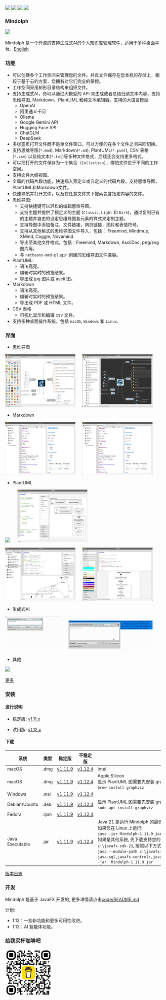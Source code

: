 <p>
	<a title="Releases" target="_blank" href="https://github.com/mindolph/Mindolph/releases"><img src="https://img.shields.io/github/release/mindolph/Mindolph.svg?style=flat-square&color=9CF"></a>
	<a title="Downloads" target="_blank" href="https://github.com/mindolph/Mindolph/releases"><img src="https://img.shields.io/github/downloads/mindolph/Mindolph/total.svg?style=flat-square&color=blueviolet"></a>
	<a title="GitHub Commits" target="_blank" href="https://github.com/mindolph/Mindolph/commits/main/"><img src="https://img.shields.io/github/commit-activity/m/mindolph/Mindolph.svg?style=flat-square"></a>
	<a title="Last Commit" target="_blank" href="https://github.com/mindolph/Mindolph/commits/main/"><img src="https://img.shields.io/github/last-commit/mindolph/Mindolph.svg?style=flat-square&color=FF9900"></a>
</p>


### Mindolph

![](../DemoWorkspace/app_30.png)

Mindolph 是一个开源的支持生成式AI的个人知识库管理软件，适用于多种桌面平台。[English](../README.md)


### 功能
* 可以创建多个工作空间来管理您的文件。并且文件保存在您本机的存储上，相较于基于云的方案，您拥有对它们完全的掌控。
* 工作空间采用树形目录结构来组织文件。
* 支持生成式AI，你可以通过大模型的 API 来生成或者总结归纳文本内容，支持思维导图, Markdown，PlantUML 和纯文本编辑器。支持的大语言模型:
	* OpenAI
	* 阿里通义千问
	* Ollama
	* Google Gemini API
	* Hugging Face API
	* ChatGLM
	* DeepSeek
* 多标签页打开文件而不是单文件窗口，可以方便的在多个文件之间来回切换。
* 支持思维导图(`*.mmd`), Markdown(`*.md`), PlantUML(`*.puml`), CSV 表格(`*.csv`) 以及纯文本(`*.txt`)等多种文件格式，后续还会支持更多格式。
* 可以把打开的文件保存为一个集合（`Collection`），哪怕文件位于不同的工作空间。
* 支持文件大纲视图。
* 全局的代码片段功能，快速插入预定义或自定义的代码片段，支持思维导图，PlantUML和Markdown文件。
* 快速导航并打开文件，以及在任意文件夹下搜索包含指定内容的文件。
* 思维导图:
	* 支持快捷键可以轻松的编辑思维导图。
	* 支持主题并提供了预定义的主题 (`Classic`, `Light` 和 `Dark`)，通过复制已有的主题并自由的设定思维导图各元素的样式来定制主题。
	* 支持导图中添加备注，文件链接，网页链接，图片和表情符号。
	* 支持从其他格式的思维导图文件导入，包括： Freemind, Mindmup, XMind, Coggle, Novamind.
	* 导出至其他文件格式，包括：Freemind, Markdown, AsciiDoc, png/svg 图片等。
	* 与 `netbeans-mmd-plugin` 创建的思维导图文件兼容。
* PlantUML:
	* 语法高亮。
	* 编辑时实时的预览结果。
	* 导出成 jpg 图片或 ascii 图。
* Markdown
	* 语法高亮。
	* 编辑时实时的预览结果。
	* 导出成 PDF 或 HTML 文件。
* CSV 表格
	* 可视化显示和编辑 csv 文件。
* 支持多种桌面操作系统，包括 `macOS`, `Windows` 和 `Linux`.


### 界面
* 思维导图
<p float="left">
	<img src="screenshots/mindmap_light_snippet.jpg" width="45%"/>
	&nbsp;&nbsp;&nbsp;&nbsp;
	<img src="screenshots/mindmap_dark_outline.jpg" width="45%"/>
</p>

* Markdown
<p float="left">
	<img src="screenshots/markdown1.jpg" width="45%"/>
	&nbsp;&nbsp;&nbsp;&nbsp;
	<img src="screenshots/markdown1.jpg" width="45%"/>
</p>

* PlantUML
<p float="left">
	<img src="screenshots/puml_sequence.jpg" width="45%"/>
	&nbsp;&nbsp;&nbsp;&nbsp;
	<img src="screenshots/puml_component2.jpg" width="45%"/>
</p>
<p float="left">
	<img src="screenshots/puml_state.jpg" width="45%"/>
	&nbsp;&nbsp;&nbsp;&nbsp;
	<img src="screenshots/puml_activity_snippet.jpg" width="45%"/>
</p>

* 生成式AI
<p float="left">
	<img src="release-notes/v1.11/v1.11_genai_streaming.gif" width="36%"/>
	&nbsp;&nbsp;&nbsp;&nbsp;
	<img src="release-notes/v1.11/v1.11_genai_summarize.gif" width="54%"/>
</p>

* 其他
<p float="left">
	<img src="screenshots/find_in_files.jpg" width="45%"/>
	&nbsp;&nbsp;&nbsp;&nbsp;
</p>

[更多](screenshots.md)


### 安装

#### 发行说明

* 稳定版: [v1.11.x](release-notes/v1.11/v1.11_zh_CN.md)

* 试用版: [v1.12.x](release-notes/v1.12/v1.12_zh_CN.md)

#### 下载

|系统|类型|稳定版|不稳定版|备注|
|----|----|----|----|----|
|macOS|.dmg|[v1.11.9](https://github.com/mindolph/Mindolph/releases/download/v1.11.9/Mindolph-1.11.9-x64.dmg)|[v1.12.4](https://github.com/mindolph/Mindolph/releases/download/v1.12.4/Mindolph-1.12.4-x64.dmg)| Intel |
|macOS|.dmg|[v1.11.9](https://github.com/mindolph/Mindolph/releases/download/v1.11.9/Mindolph-1.11.9-aarch64.dmg) |[v1.12.4](https://github.com/mindolph/Mindolph/releases/download/v1.12.4/Mindolph-1.12.4-aarch64.dmg) | Apple Silicon </br>显示 PlantUML 图需要先安装 graphviz:</br>`brew install graphviz`|
|Windows|.msi|[v1.11.9](https://github.com/mindolph/Mindolph/releases/download/v1.11.9/Mindolph-1.11.9.msi)|[v1.12.4](https://github.com/mindolph/Mindolph/releases/download/v1.12.4/Mindolph-1.12.4.msi)| |
|Debian/Ubuntu|.deb|[v1.11.9](https://github.com/mindolph/Mindolph/releases/download/v1.11.9/Mindolph-1.11.9.deb)|[v1.12.4](https://github.com/mindolph/Mindolph/releases/download/v1.12.4/Mindolph-1.12.4.deb)|	显示 PlantUML 图需要先安装 graphviz:  </br>  `sudo apt install graphviz`|
|Fedora|.rpm|[v1.11.9](https://github.com/mindolph/Mindolph/releases/download/v1.11.9/Mindolph-1.11.9.rpm)|[v1.12.4](https://github.com/mindolph/Mindolph/releases/download/v1.12.4/Mindolph-1.12.4.rpm)| |
|Java Executable|.jar|[v1.11.9](https://github.com/mindolph/Mindolph/releases/download/v1.11.9/Mindolph-1.11.9.jar)|[v1.12.4](https://github.com/mindolph/Mindolph/releases/download/v1.12.4/Mindolph-1.12.4.jar)| Java 21 是运行 Mindolph 的最低版本要求.   	</br> 如果您在 Linux 上运行:   </br> `java -jar Mindolph-1.11.9.jar`  </br> 如果是其他系统, 先下载支持您的系统的 JavaFX SDK 并解压缩到某个目录，例如: `c:\javafx-sdk-23`, 按照以下方式运行:     </br>`java --module-path c:\javafx-sdk-23\lib --add-modules java.sql,javafx.controls,javafx.fxml,javafx.swing,javafx.web,jdk.crypto.ec -jar  Mindolph-1.11.9.jar` |



[版本日志](change_logs.md)


### 开发
Mindolph 是基于 JavaFX 开发的, 更多详情请点击[code/README.md](../code/README.md)

计划:

* 1.12：一些新功能和更多可用性改进。
* 1.13：AI 智能体功能。

### 给我买杯咖啡吧

<img src="bmc_qr.png" width="30%"/>
